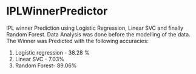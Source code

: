 # IPLWinnerPredictor
IPL winner Prediction using Logistic Regression, Linear SVC and finally Random Forest. Data Analysis was done before the modelling of the data.
The Winner was Predicted with the following accuracies:
1) Logistic regression - 38.28 %
2) Linear SVC - 7.03%
3) Random Forest- 89.06%
